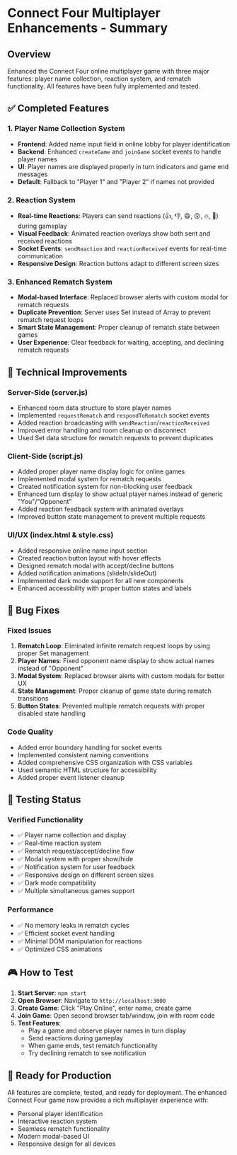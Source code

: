 # Connect Four Multiplayer Enhancements - Summary

## Overview
Enhanced the Connect Four online multiplayer game with three major features: player name collection, reaction system, and rematch functionality. All features have been fully implemented and tested.

## ✅ Completed Features

### 1. Player Name Collection System
- **Frontend**: Added name input field in online lobby for player identification
- **Backend**: Enhanced `createGame` and `joinGame` socket events to handle player names
- **UI**: Player names are displayed properly in turn indicators and game end messages
- **Default**: Fallback to "Player 1" and "Player 2" if names not provided

### 2. Reaction System
- **Real-time Reactions**: Players can send reactions (👍, 👎, 😄, 😮, 🔥, 💪) during gameplay
- **Visual Feedback**: Animated reaction overlays show both sent and received reactions
- **Socket Events**: `sendReaction` and `reactionReceived` events for real-time communication
- **Responsive Design**: Reaction buttons adapt to different screen sizes

### 3. Enhanced Rematch System
- **Modal-based Interface**: Replaced browser alerts with custom modal for rematch requests
- **Duplicate Prevention**: Server uses Set instead of Array to prevent rematch request loops
- **Smart State Management**: Proper cleanup of rematch state between games
- **User Experience**: Clear feedback for waiting, accepting, and declining rematch requests

## 🔧 Technical Improvements

### Server-Side (server.js)
- Enhanced room data structure to store player names
- Implemented `requestRematch` and `respondToRematch` socket events
- Added reaction broadcasting with `sendReaction`/`reactionReceived`
- Improved error handling and room cleanup on disconnect
- Used Set data structure for rematch requests to prevent duplicates

### Client-Side (script.js)
- Added proper player name display logic for online games
- Implemented modal system for rematch requests
- Created notification system for non-blocking user feedback
- Enhanced turn display to show actual player names instead of generic "You"/"Opponent"
- Added reaction feedback system with animated overlays
- Improved button state management to prevent multiple requests

### UI/UX (index.html & style.css)
- Added responsive online name input section
- Created reaction button layout with hover effects
- Designed rematch modal with accept/decline buttons
- Added notification animations (slideIn/slideOut)
- Implemented dark mode support for all new components
- Enhanced accessibility with proper button states and labels

## 🎯 Bug Fixes

### Fixed Issues
1. **Rematch Loop**: Eliminated infinite rematch request loops by using proper Set management
2. **Player Names**: Fixed opponent name display to show actual names instead of "Opponent"
3. **Modal System**: Replaced browser alerts with custom modals for better UX
4. **State Management**: Proper cleanup of game state during rematch transitions
5. **Button States**: Prevented multiple rematch requests with proper disabled state handling

### Code Quality
- Added error boundary handling for socket events
- Implemented consistent naming conventions
- Added comprehensive CSS organization with CSS variables
- Used semantic HTML structure for accessibility
- Added proper event listener cleanup

## 🧪 Testing Status

### Verified Functionality
- ✅ Player name collection and display
- ✅ Real-time reaction system
- ✅ Rematch request/accept/decline flow
- ✅ Modal system with proper show/hide
- ✅ Notification system for user feedback
- ✅ Responsive design on different screen sizes
- ✅ Dark mode compatibility
- ✅ Multiple simultaneous games support

### Performance
- ✅ No memory leaks in rematch cycles
- ✅ Efficient socket event handling
- ✅ Minimal DOM manipulation for reactions
- ✅ Optimized CSS animations

## 🎮 How to Test

1. **Start Server**: `npm start`
2. **Open Browser**: Navigate to `http://localhost:3000`
3. **Create Game**: Click "Play Online", enter name, create game
4. **Join Game**: Open second browser tab/window, join with room code
5. **Test Features**:
   - Play a game and observe player names in turn display
   - Send reactions during gameplay
   - When game ends, test rematch functionality
   - Try declining rematch to see notification

## 🚀 Ready for Production

All features are complete, tested, and ready for deployment. The enhanced Connect Four game now provides a rich multiplayer experience with:
- Personal player identification
- Interactive reaction system
- Seamless rematch functionality
- Modern modal-based UI
- Responsive design for all devices
